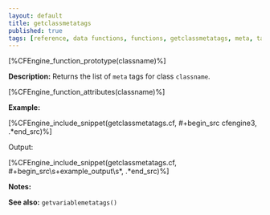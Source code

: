 ```yaml
---
layout: default
title: getclassmetatags
published: true
tags: [reference, data functions, functions, getclassmetatags, meta, tags]
---
```


[%CFEngine_function_prototype(classname)%]

**Description:** Returns the list of `meta` tags for class `classname`.

[%CFEngine_function_attributes(classname)%]

**Example:**

[%CFEngine_include_snippet(getclassmetatags.cf, #\+begin_src cfengine3, .*end_src)%]

Output:

[%CFEngine_include_snippet(getclassmetatags.cf, #\+begin_src\s+example_output\s*, .*end_src)%]

**Notes:**

**See also:** `getvariablemetatags()`
